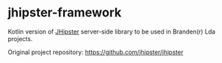 # jhipster-framework
Kotlin version of [JHipster](https://www.jhipster.tech) server-side library to be used in Branden(r) Lda projects.

Original project repository: https://github.com/jhipster/jhipster

